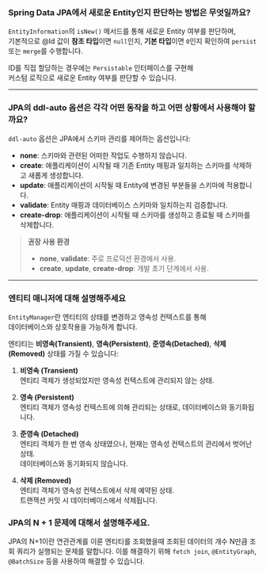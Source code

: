 ### Spring Data JPA에서 새로운 Entity인지 판단하는 방법은 무엇일까요?

`EntityInformation`의 `isNew()` 메서드를 통해 새로운 Entity 여부를 판단하며,  
기본적으로 @Id 값이 **참조 타입**이면 `null`인지, **기본 타입**이면 `0`인지 확인하여 `persist` 또는 `merge`를 수행합니다.  

ID를 직접 할당하는 경우에는 `Persistable` 인터페이스를 구현해  
커스텀 로직으로 새로운 Entity 여부를 판단할 수 있습니다.

---

### JPA의 ddl-auto 옵션은 각각 어떤 동작을 하고 어떤 상황에서 사용해야 할까요?

`ddl-auto` 옵션은 JPA에서 스키마 관리를 제어하는 옵션입니다:

- **none**: 스키마와 관련된 어떠한 작업도 수행하지 않습니다.
- **create**: 애플리케이션이 시작될 때 기존 Entity 매핑과 일치하는 스키마를 삭제하고 새롭게 생성합니다.
- **update**: 애플리케이션이 시작될 때 Entity에 변경된 부분들을 스키마에 적용합니다.
- **validate**: Entity 매핑과 데이터베이스 스키마와 일치하는지 검증합니다.
- **create-drop**: 애플리케이션이 시작될 때 스키마를 생성하고 종료될 때 스키마를 삭제합니다.

> **권장 사용 환경**
> - **none**, **validate**: 주로 프로덕션 환경에서 사용.
> - **create**, **update**, **create-drop**: 개발 초기 단계에서 사용.

---

### 엔티티 매니저에 대해 설명해주세요

`EntityManager`란 엔티티의 상태를 변경하고 영속성 컨텍스트를 통해  
데이터베이스와 상호작용을 가능하게 합니다.  

엔티티는 **비영속(Transient)**, **영속(Persistent)**, **준영속(Detached)**, **삭제(Removed)** 상태를 가질 수 있습니다:

1. **비영속 (Transient)**  
   엔티티 객체가 생성되었지만 영속성 컨텍스트에 관리되지 않는 상태.

2. **영속 (Persistent)**  
   엔티티 객체가 영속성 컨텍스트에 의해 관리되는 상태로, 데이터베이스와 동기화됩니다.

3. **준영속 (Detached)**  
   엔티티 객체가 한 번 영속 상태였으나, 현재는 영속성 컨텍스트의 관리에서 벗어난 상태.  
   데이터베이스와 동기화되지 않습니다.

4. **삭제 (Removed)**  
   엔티티 객체가 영속성 컨텍스트에서 삭제 예약된 상태.  
   트랜잭션 커밋 시 데이터베이스에서 삭제됩니다.

### JPA의 N + 1 문제에 대해서 설명해주세요.
JPA의 N+1이란 연관관계를 이룬 엔티티를 조회했을때 조회된 데이터의 개수 N만큼 조회 쿼리가 실행되는 문제를 말합니다.
이를 해결하기 위해 `fetch join`, `@EntityGraph`, `@BatchSize` 등을 사용하여 해결할 수 있습니다.
